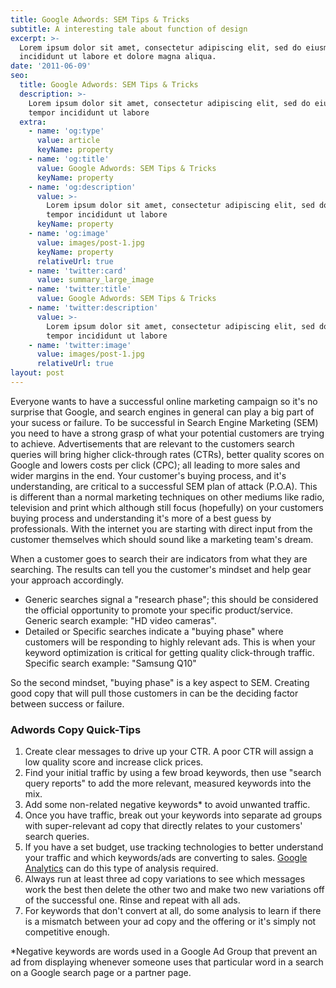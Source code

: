 ```yaml
---
title: Google Adwords: SEM Tips & Tricks
subtitle: A interesting tale about function of design
excerpt: >-
  Lorem ipsum dolor sit amet, consectetur adipiscing elit, sed do eiusmod tempor
  incididunt ut labore et dolore magna aliqua.
date: '2011-06-09'
seo:
  title: Google Adwords: SEM Tips & Tricks
  description: >-
    Lorem ipsum dolor sit amet, consectetur adipiscing elit, sed do eiusmod
    tempor incididunt ut labore
  extra:
    - name: 'og:type'
      value: article
      keyName: property
    - name: 'og:title'
      value: Google Adwords: SEM Tips & Tricks
      keyName: property
    - name: 'og:description'
      value: >-
        Lorem ipsum dolor sit amet, consectetur adipiscing elit, sed do eiusmod
        tempor incididunt ut labore
      keyName: property
    - name: 'og:image'
      value: images/post-1.jpg
      keyName: property
      relativeUrl: true
    - name: 'twitter:card'
      value: summary_large_image
    - name: 'twitter:title'
      value: Google Adwords: SEM Tips & Tricks
    - name: 'twitter:description'
      value: >-
        Lorem ipsum dolor sit amet, consectetur adipiscing elit, sed do eiusmod
        tempor incididunt ut labore
    - name: 'twitter:image'
      value: images/post-1.jpg
      relativeUrl: true
layout: post
---
```


Everyone wants to have a successful online marketing campaign so it's no surprise that Google, and search engines in general can play a big part of your sucess or failure. To be successful in Search Engine Marketing (SEM) you need to have a strong grasp of what your potential customers are trying to achieve. Advertisements that are relevant to the customers search queries will bring higher click-through rates (CTRs), better quality scores on Google and lowers costs per click (CPC); all leading to more sales and wider margins in the end. Your customer's buying process, and it's understanding, are critical to a successful SEM plan of attack (P.O.A). This is different than a normal marketing techniques on other mediums like radio, television and print which although still focus (hopefully) on your customers buying process and understanding it's more of a best guess by professionals. With the internet you are starting with direct input from the customer themselves which should sound like a marketing team's dream.

When a customer goes to search their are indicators from what they are searching. The results can tell you the customer's mindset and help gear your approach accordingly.

- Generic searches signal a "research phase"; this should be considered the official opportunity to promote your specific product/service. Generic search example: "HD video cameras".
- Detailed or Specific searches indicate a "buying phase" where customers will be responding to highly relevant ads. This is when your keyword optimization is critical for getting quality click-through traffic. Specific search example: "Samsung Q10"

So the second mindset, "buying phase" is a key aspect to SEM. Creating good copy that will pull those customers in can be the deciding factor between success or failure.

### Adwords Copy Quick-Tips

1. Create clear messages to drive up your CTR. A poor CTR will assign a low quality score and increase click prices.
2. Find your initial traffic by using a few broad keywords, then use "search query reports" to add the more relevant, measured keywords into the mix.
3. Add some non-related negative keywords\* to avoid unwanted traffic.
4. Once you have traffic, break out your keywords into separate ad groups with super-relevant ad copy that directly relates to your customers' search queries.
5. If you have a set budget, use tracking technologies to better understand your traffic and which keywords/ads are converting to sales. [Google Analytics](https://www.google.com/analytics/) can do this type of analysis required.
6. Always run at least three ad copy variations to see which messages work the best then delete the other two and make two new variations off of the successful one. Rinse and repeat with all ads.
7. For keywords that don't convert at all, do some analysis to learn if there is a mismatch between your ad copy and the offering or it's simply not competitive enough.

\*Negative keywords are words used in a Google Ad Group that prevent an ad from displaying whenever someone uses that particular word in a search on a Google search page or a partner page.
